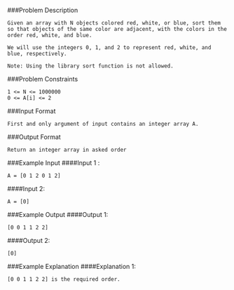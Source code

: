 ###Problem Description
```
Given an array with N objects colored red, white, or blue, sort them so that objects of the same color are adjacent, with the colors in the order red, white, and blue.

We will use the integers 0, 1, and 2 to represent red, white, and blue, respectively.

Note: Using the library sort function is not allowed.
```


###Problem Constraints
```
1 <= N <= 1000000
0 <= A[i] <= 2
```

###Input Format
```
First and only argument of input contains an integer array A.
```


###Output Format
```
Return an integer array in asked order
```


###Example Input
####Input 1 :
```
A = [0 1 2 0 1 2]
```
####Input 2:

```
A = [0]
```


###Example Output
####Output 1:
```
[0 0 1 1 2 2]
```
####Output 2:

```
[0]
```


###Example Explanation
####Explanation 1:
```
[0 0 1 1 2 2] is the required order.
```